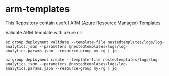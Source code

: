 # arm-templates
This Repository contain useful ARM (Azure Resource Manager) Templates 


Validate ARM template with azure cli

`az group deployment validate --template-file nestedtemplates/logs/log-analytics.json --parameters @nestedtemplates/logs/log-analytics.params.json --resource-group my-rg | jq`

`az group deployment create --template-file nestedtemplates/logs/log-analytics.json --parameters @nestedtemplates/logs/log-analytics.params.json --resource-group my-rg | jq`